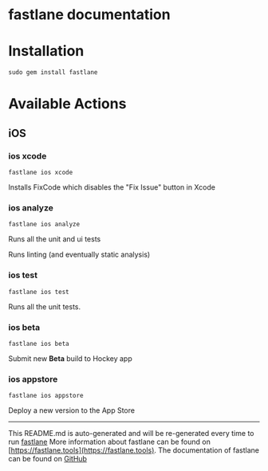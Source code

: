 fastlane documentation
================
# Installation
```
sudo gem install fastlane
```
# Available Actions
## iOS
### ios xcode
```
fastlane ios xcode
```
Installs FixCode which disables the "Fix Issue" button in Xcode
### ios analyze
```
fastlane ios analyze
```
Runs all the unit and ui tests

Runs linting (and eventually static analysis)
### ios test
```
fastlane ios test
```
Runs all the unit tests.
### ios beta
```
fastlane ios beta
```
Submit new **Beta** build to Hockey app
### ios appstore
```
fastlane ios appstore
```
Deploy a new version to the App Store

----

This README.md is auto-generated and will be re-generated every time to run [fastlane](https://fastlane.tools)
More information about fastlane can be found on [https://fastlane.tools](https://fastlane.tools).
The documentation of fastlane can be found on [GitHub](https://github.com/fastlane/fastlane)